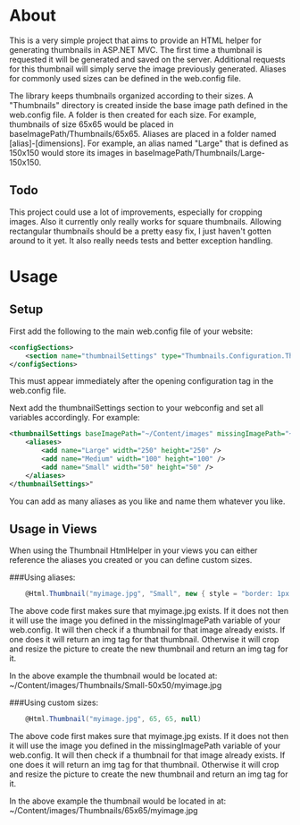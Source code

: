 
About
=====
This is a very simple project that aims to provide an HTML helper for generating thumbnails in ASP.NET MVC. 
The first time a thumbnail is requested it will be generated and saved on the server. Additional requests for this 
thumbnail will simply serve the image previously generated. Aliases for commonly used sizes can be defined in the 
web.config file.

The library keeps thumbnails organized according to their sizes. A "Thumbnails" directory is created inside the base 
image path defined in the web.config file. A folder is then created for each size. For example, thumbnails of size 
65x65 would be placed in baseImagePath/Thumbnails/65x65. Aliases are placed in a folder named [alias]-[dimensions]. 
For example, an alias named "Large" that is defined as 150x150 would store its images in baseImagePath/Thumbnails/Large-150x150.

Todo
----
This project could use a lot of improvements, especially for cropping images. Also it currently only really works for square thumbnails. Allowing rectangular thumbnails should be a pretty easy fix, I just haven't gotten around to it yet. It also really needs tests and better exception handling.


Usage
=====

Setup
-----

First add the following to the main web.config file of your website:

```xml
<configSections>
	<section name="thumbnailSettings" type="Thumbnails.Configuration.ThumbnailSettings, Thumbnails" />
</configSections>
```

This must appear immediately after the opening configuration tag in the web.config file.

Next add the thumbnailSettings section to your webconfig and set all variables accordingly. For example:

```xml
<thumbnailSettings baseImagePath="~/Content/images" missingImagePath="~/Content/images/missing.jpg">
	<aliases>
		<add name="Large" width="250" height="250" />
		<add name="Medium" width="100" height="100" />
		<add name="Small" width="50" height="50" />
	</aliases>
</thumbnailSettings>"
```

You can add as many aliases as you like and name them whatever you like.

Usage in Views
--------------

When using the Thumbnail HtmlHelper in your views you can either reference the aliases you created or you can define custom sizes.

###Using aliases:

```c#
	@Html.Thumbnail("myimage.jpg", "Small", new { style = "border: 1px solid black;" })
```

The above code first makes sure that myimage.jpg exists. If it does not then it will use the image you defined in the 
missingImagePath variable of your web.config. It will then check if a thumbnail for that image already exists. If one does 
it will return an img tag for that thumbnail. Otherwise it will crop and resize the picture to create the new thumbnail and 
return an img tag for it.

In the above example the thumbnail would be located at: ~/Content/images/Thumbnails/Small-50x50/myimage.jpg

###Using custom sizes:

```c#
	@Html.Thumbnail("myimage.jpg", 65, 65, null)
```

The above code first makes sure that myimage.jpg exists. If it does not then it will use the image you defined in the 
missingImagePath variable of your web.config. It will then check if a thumbnail for that image already exists. If one does 
it will return an img tag for that thumbnail. Otherwise it will crop and resize the picture to create the new thumbnail and 
return an img tag for it.

In the above example the thumbnail would be located in at: ~/Content/images/Thumbnails/65x65/myimage.jpg